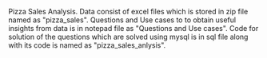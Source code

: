 Pizza Sales Analysis.
Data consist of excel files which is stored in zip file named as "pizza_sales".
Questions and Use cases to to obtain useful insights from data is in notepad file  as "Questions and Use cases".
Code for solution of the questions which are solved using mysql is in sql file along with its code is named as "pizza_sales_anlysis". 
